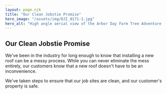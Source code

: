 ```yaml
---
layout: page.njk
title: "Our Clean Jobstie Promise"
hero_image: "/assets/img/DJI_0171-1.jpg"
hero_alt: "High angle aerial view of the Arbor Day Farm Tree Adventure building, featuring a vibrant GAF Timberline HDZ roof in Patriot Red, installed by Roof Rite. Surrounded by winding paths, gardens, and tree-lined trails, the red roof adds a striking contrast to the lush green landscape."
---
```


## Our Clean Jobstie Promise

We've been in the industry for long enough to know that installing a new roof can be a messy process. While you can never eliminate the mess
entirely, our customers know that a new roof doesn't have to be an inconvenience.

We've taken steps to ensure that our job sites are clean, and our customer's property is safe.
